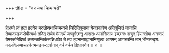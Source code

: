 +++
title = "०२ यथा चिन्मन्यसे"

+++

हेअग्ने त्वं हृदा हृदयेन मरुतोयथाचिन्मन्यसे चिदितिपूजायां येनप्रकारेण अतिपूजितं जानासि तेष्वादरङ्करोषीत्यर्थः तदित् तथैव मेमदर्थं जग्मुर्गछन्तु आशसः आशंसितारः इच्छन्तः शत्रुन् हिंसन्तोवा अनन्तरं येमरुतोनेदिष्ठं अत्यन्तान्तिकंसन्निधावेव ते तव हवनान्याह्वानानिश्रुत्वा आगमन् आगच्छन्ति तान् भीमसन्दृशः कालविलम्बासहनेनभयङ्करदर्शनान् वर्ध वर्धय ह्विःप्रापणेन ॥ २ ॥